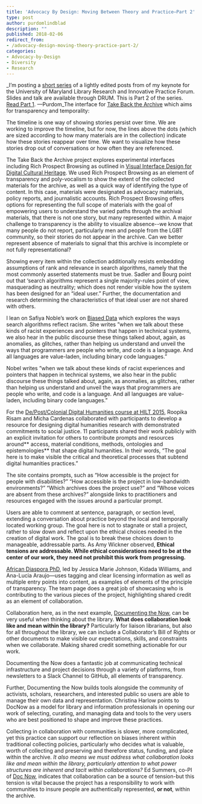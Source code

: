 ```yaml
---
title: 'Advocacy By Design: Moving Between Theory and Practice—Part 2'
type: post
author: purdomlindblad
description: ""
published: 2018-02-06
redirect_from: 
- /advocacy-design-moving-theory-practice-part-2/
categories:
- Advocacy-by-Design
- Diversity
- Research
---
```

\_I’m posting a [short series](http://mith.umd.edu/tag/advocacy-by-design/) of a lightly edited posts from of my keynote for the University of Maryland Library Research and Innovative Practice Forum. Slides and talk are available through DRUM. This is Part 2 of the series. [Read Part 1](http://mith.umd.edu/advocacy-design-moving-theory-practice-part-1/). —Purdom_The interface for [Take Back the Archive](http://takeback.scholarslab.org/) which aims for transparency and temporality:

The timeline is one way of showing stories persist over time. We are working to improve the timeline, but for now, the lines above the dots (which are sized according to how many materials are in the collection) indicate how these stories reappear over time. We want to visualize how these stories drop out of conversations or how often they are referenced.

The Take Back the Archive project explores experimental interfaces including Rich Prospect Browsing as outlined in [Visual Interface Design for Digital Cultural Heritage](https://www.id.iit.edu/artifacts/visual-interface-design-for-digital-cultural-heritage/). We used Rich Prospect Browsing as an element of transparency and poly-vocalism to show the extent of the collected materials for the archive, as well as a quick way of identifying the type of content. In this case, materials were designated as advocacy materials, policy reports, and journalistic accounts. Rich Prospect Browsing offers options for representing the full scope of materials with the goal of empowering users to understand the varied paths through the archival materials, that there is not one story, but many represented within. A major challenge to transparency is the ability to visualize absence--we know that many people do not report, particularly men and people from the LGBT community, so their stories do not appear in the archive. Can we better represent absence of materials to signal that this archive is incomplete or not fully representational?

Showing every item within the collection additionally resists embedding assumptions of rank and relevance in search algorithms, namely that the most commonly asserted statements must be true. Sadler and Bourg point out that ‘search algorithms represent a single majority-rules point of view, masquerading as neutrality; which does not render visible how the system has been designed for an “ideal user.” Further, the documentation and research determining the characteristics of that ideal user are not shared with others.

I lean on Safiya Noble’s work on [Biased Data](https://www.youtube.com/watch?v=R2d2I_ZSN1U) which explores the ways search algorithms reflect racism. She writes ”when we talk about these kinds of racist experiences and pointers that happen in technical systems, we also hear in the public discourse these things talked about, again, as anomalies, as glitches, rather than helping us understand and unveil the ways that programmers are people who write, and code is a language. And all languages are value-laden, including binary code languages.”

Nobel writes ”when we talk about these kinds of racist experiences and pointers that happen in technical systems, we also hear in the public discourse these things talked about, again, as anomalies, as glitches, rather than helping us understand and unveil the ways that programmers are people who write, and code is a language. And all languages are value-laden, including binary code languages.”

For the [De/Post/Colonial Digital Humanities course at HILT 2015](http://dhtraining.org/hilt/course/depostcolonial-digital-humanities/), Roopika Risam and Micha Cardenas collaborated with participants to develop a resource for designing digital humanities research with demonstrated commitments to social justice. 11 participants shared their work publicly with an explicit invitation for others to contribute prompts and resources around** access, material conditions, methods, ontologies and epistemologies** that shape digital humanities. In their words, “The goal here is to make visible the critical and theoretical processes that subtend digital humanities practices.”

The site contains prompts, such as “How accessible is the project for people with disabilities?” “How accessible is the project in low-bandwidth environments?” “Which archives does the project use?” and “Whose voices are absent from these archives?” alongside links to practitioners and resources engaged with the issues around a particular prompt.

Users are able to comment at sentence, paragraph, or section level, extending a conversation about practice beyond the local and temporally located working group. The goal here is not to stagnate or stall a project, rather to slow down and reflect upon the ethical choices needed in the creation of digital work. The goal is to break these choices down to manageable, addressable parts. As Amy Wickner observed, **Ethical tensions are addressable. While ethical considerations need to be at the center of our work, they need not prohibit this work from progressing.**

[African Diaspora PhD](https://africandiasporaphd.com/), led by Jessica Marie Johnson, Kidada Williams, and Ana-Lucia Araujo—uses tagging and clear licensing information as well as multiple entry points into content, as examples of elements of the principle of transparency. The team page does a great job of showcasing who is contributing to the various pieces of the project, highlighting shared credit as an element of collaboration.

Collaboration here, as in the next example, [Documenting the Now](http://mith.umd.edu/research/documenting-the-now-supporting-scholarly-use-and-preservation-of-social-media-content/), can be very useful when thinking about the library. **What does collaboration look like and mean within the library?** Particularly for liaison librarians, but also for all throughout the library, we can include a Collaborator’s Bill of Rights or other documents to make visible our expectations, skills, and constraints when we collaborate. Making shared credit something actionable for our work.

Documenting the Now does a fantastic job at communicating technical infrastructure and project decisions through a variety of platforms, from newsletters to a Slack Channel to GitHub, all elements of transparency.

Further, Documenting the Now builds tools alongside the community of activists, scholars, researchers, and interested public so users are able to manage their own data and representation. Christina Harlow points to DocNow as a model for library and information professionals in opening our work of selecting, curating, and managing data and tools to the very users who are best positioned to shape and improve these practices.

Collecting in collaboration with communities is slower, more complicated, yet this practice can support our reflection on biases inherent within traditional collecting policies, particularly who decides what is valuable, worth of collecting and preserving and therefore status, funding, and place within the archive. _It also means we must address what collaboration looks like and mean within the library, particularly attention to what power structures are inherent and tacit within collaborations?_ Ed Summers, co-PI of [Doc Now](http://mith.umd.edu/research/documenting-the-now-supporting-scholarly-use-and-preservation-of-social-media-content/), indicates that collaboration can be a source of tension-but this tension is vital because the project has a responsibility to work with communities to insure people are authentically represented, **or not**, within the archive.
